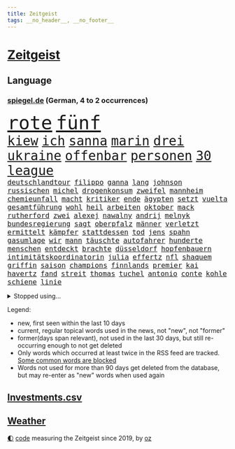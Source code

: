 ```yaml
---
title: Zeitgeist
tags: __no_header__, __no_footer__
---
```


# [Zeitgeist](https://oliz.io/zeitgeist/)

## Language

<h3><a href="https://www.spiegel.de" target="_blank">spiegel.de</a> (German, 4 to 2 occurrences)</h3>
<p style="font-family:monospace">
<span style="font-size:32pt"><a href="news_links.html#rote" class="current">rote</a></span>
<span style="font-size:32pt"><a href="news_links.html#fünf" class="current">fünf</a></span>
<br>
<span style="font-size:22pt"><a href="news_links.html#kiew" class="current">kiew</a></span>
<span style="font-size:22pt"><a href="news_links.html#ich" class="current">ich</a></span>
<span style="font-size:22pt"><a href="news_links.html#sanna" class="current">sanna</a></span>
<span style="font-size:22pt"><a href="news_links.html#marin" class="current">marin</a></span>
<span style="font-size:22pt"><a href="news_links.html#drei" class="current">drei</a></span>
<span style="font-size:22pt"><a href="news_links.html#ukraine" class="current">ukraine</a></span>
<span style="font-size:22pt"><a href="news_links.html#offenbar" class="current">offenbar</a></span>
<span style="font-size:22pt"><a href="news_links.html#personen" class="current">personen</a></span>
<span style="font-size:22pt"><a href="news_links.html#30" class="current">30</a></span>
<span style="font-size:22pt"><a href="news_links.html#league" class="current">league</a></span>
<br>
<span style="font-size:12pt"><a href="news_links.html#deutschlandtour" class="new">deutschlandtour</a></span>
<span style="font-size:12pt"><a href="news_links.html#filippo" class="new">filippo</a></span>
<span style="font-size:12pt"><a href="news_links.html#ganna" class="new">ganna</a></span>
<span style="font-size:12pt"><a href="news_links.html#lang" class="current">lang</a></span>
<span style="font-size:12pt"><a href="news_links.html#johnson" class="current">johnson</a></span>
<span style="font-size:12pt"><a href="news_links.html#russischen" class="current">russischen</a></span>
<span style="font-size:12pt"><a href="news_links.html#michel" class="current">michel</a></span>
<span style="font-size:12pt"><a href="news_links.html#drogenkonsum" class="current">drogenkonsum</a></span>
<span style="font-size:12pt"><a href="news_links.html#zweifel" class="current">zweifel</a></span>
<span style="font-size:12pt"><a href="news_links.html#mannheim" class="current">mannheim</a></span>
<span style="font-size:12pt"><a href="news_links.html#chemieunfall" class="new">chemieunfall</a></span>
<span style="font-size:12pt"><a href="news_links.html#macht" class="current">macht</a></span>
<span style="font-size:12pt"><a href="news_links.html#kritiker" class="current">kritiker</a></span>
<span style="font-size:12pt"><a href="news_links.html#ende" class="current">ende</a></span>
<span style="font-size:12pt"><a href="news_links.html#ägypten" class="current">ägypten</a></span>
<span style="font-size:12pt"><a href="news_links.html#setzt" class="current">setzt</a></span>
<span style="font-size:12pt"><a href="news_links.html#vuelta" class="new">vuelta</a></span>
<span style="font-size:12pt"><a href="news_links.html#gesamtführung" class="current">gesamtführung</a></span>
<span style="font-size:12pt"><a href="news_links.html#wohl" class="current">wohl</a></span>
<span style="font-size:12pt"><a href="news_links.html#heil" class="current">heil</a></span>
<span style="font-size:12pt"><a href="news_links.html#arbeiten" class="current">arbeiten</a></span>
<span style="font-size:12pt"><a href="news_links.html#oktober" class="current">oktober</a></span>
<span style="font-size:12pt"><a href="news_links.html#mack" class="new">mack</a></span>
<span style="font-size:12pt"><a href="news_links.html#rutherford" class="new">rutherford</a></span>
<span style="font-size:12pt"><a href="news_links.html#zwei" class="current">zwei</a></span>
<span style="font-size:12pt"><a href="news_links.html#alexej" class="current">alexej</a></span>
<span style="font-size:12pt"><a href="news_links.html#nawalny" class="current">nawalny</a></span>
<span style="font-size:12pt"><a href="news_links.html#andrij" class="current">andrij</a></span>
<span style="font-size:12pt"><a href="news_links.html#melnyk" class="current">melnyk</a></span>
<span style="font-size:12pt"><a href="news_links.html#bundesregierung" class="current">bundesregierung</a></span>
<span style="font-size:12pt"><a href="news_links.html#sagt" class="current">sagt</a></span>
<span style="font-size:12pt"><a href="news_links.html#oberpfalz" class="current">oberpfalz</a></span>
<span style="font-size:12pt"><a href="news_links.html#männer" class="current">männer</a></span>
<span style="font-size:12pt"><a href="news_links.html#verletzt" class="current">verletzt</a></span>
<span style="font-size:12pt"><a href="news_links.html#ermittelt" class="current">ermittelt</a></span>
<span style="font-size:12pt"><a href="news_links.html#kämpfer" class="current">kämpfer</a></span>
<span style="font-size:12pt"><a href="news_links.html#stattdessen" class="current">stattdessen</a></span>
<span style="font-size:12pt"><a href="news_links.html#tod" class="current">tod</a></span>
<span style="font-size:12pt"><a href="news_links.html#jens" class="current">jens</a></span>
<span style="font-size:12pt"><a href="news_links.html#spahn" class="current">spahn</a></span>
<span style="font-size:12pt"><a href="news_links.html#gasumlage" class="current">gasumlage</a></span>
<span style="font-size:12pt"><a href="news_links.html#wir" class="current">wir</a></span>
<span style="font-size:12pt"><a href="news_links.html#mann" class="current">mann</a></span>
<span style="font-size:12pt"><a href="news_links.html#täuschte" class="new">täuschte</a></span>
<span style="font-size:12pt"><a href="news_links.html#autofahrer" class="current">autofahrer</a></span>
<span style="font-size:12pt"><a href="news_links.html#hunderte" class="current">hunderte</a></span>
<span style="font-size:12pt"><a href="news_links.html#menschen" class="current">menschen</a></span>
<span style="font-size:12pt"><a href="news_links.html#entdeckt" class="current">entdeckt</a></span>
<span style="font-size:12pt"><a href="news_links.html#brachte" class="current">brachte</a></span>
<span style="font-size:12pt"><a href="news_links.html#düsseldorf" class="current">düsseldorf</a></span>
<span style="font-size:12pt"><a href="news_links.html#hopfenbauern" class="new">hopfenbauern</a></span>
<span style="font-size:12pt"><a href="news_links.html#intimitätskoordinatorin" class="new">intimitätskoordinatorin</a></span>
<span style="font-size:12pt"><a href="news_links.html#julia" class="current">julia</a></span>
<span style="font-size:12pt"><a href="news_links.html#effertz" class="new">effertz</a></span>
<span style="font-size:12pt"><a href="news_links.html#nfl" class="current">nfl</a></span>
<span style="font-size:12pt"><a href="news_links.html#shaquem" class="new">shaquem</a></span>
<span style="font-size:12pt"><a href="news_links.html#griffin" class="new">griffin</a></span>
<span style="font-size:12pt"><a href="news_links.html#saison" class="current">saison</a></span>
<span style="font-size:12pt"><a href="news_links.html#champions" class="current">champions</a></span>
<span style="font-size:12pt"><a href="news_links.html#finnlands" class="current">finnlands</a></span>
<span style="font-size:12pt"><a href="news_links.html#premier" class="current">premier</a></span>
<span style="font-size:12pt"><a href="news_links.html#kai" class="current">kai</a></span>
<span style="font-size:12pt"><a href="news_links.html#havertz" class="new">havertz</a></span>
<span style="font-size:12pt"><a href="news_links.html#fand" class="current">fand</a></span>
<span style="font-size:12pt"><a href="news_links.html#streit" class="current">streit</a></span>
<span style="font-size:12pt"><a href="news_links.html#thomas" class="current">thomas</a></span>
<span style="font-size:12pt"><a href="news_links.html#tuchel" class="current">tuchel</a></span>
<span style="font-size:12pt"><a href="news_links.html#antonio" class="current">antonio</a></span>
<span style="font-size:12pt"><a href="news_links.html#conte" class="current">conte</a></span>
<span style="font-size:12pt"><a href="news_links.html#kohle" class="current">kohle</a></span>
<span style="font-size:12pt"><a href="news_links.html#schiene" class="current">schiene</a></span>
<span style="font-size:12pt"><a href="news_links.html#linie" class="current">linie</a></span>
</p>
<details>
<summary>Stopped using...</summary>
<p class="former" style="font-size:12pt">
normal(672) dauerhaft(671) rasant(671) regierungschefs(671) widerspricht(671) ausbruch(670) kliniken(670) netzwerken(670) position(670) bemüht(669) fenster(669) ankündigung(668) froh(668) leon(668) richtigen(668) szenen(668) verfolgen(668) alarm(667) brauchte(667) bundesamt(667) esken(667) gekündigt(667) minderheit(667) saskia(667) spätestens(667) welchem(667) arzt(666) fünfte(666) portugal(666) unterzeichnet(666) berg(665) erholung(665) kapitol(665) konservativen(665) stoppen(665) verdient(665) zugleich(665) genannt(664) klimaneutral(664) rand(664) torjäger(664) trennt(664) verdienen(664) wald(664) chancen(663) digitaler(663) drama(663) drosten(663) enthüllt(663) lockdowns(663) radikale(663) taylor(663) verwirrung(663) weitergeht(663) ändert(663) erinnerungen(662) gesorgt(662) hölle(662) lehnen(662) oberste(662) verhängen(662) vielerorts(662) vorzeitig(662) vorübergehend(662) berichte(661) bmw(661) frank(661) libyen(661) meinungsfreiheit(661) netzwerk(661) rückschlag(661) spur(661) teilnehmen(661) usbehörden(661) deswegen(660) lager(660) passen(660) ziemlich(660) 2011(659) csuchef(659) januar(659) lieben(659) partner(659) streitkräfte(659) umso(659) folgte(658) genutzt(658) hunderten(658) i(658) menschenleben(658) rassistische(658) sicherte(658) stoppt(658) 130(657) amerikanischen(657) behandeln(657) bekamen(657) härter(657) offiziellen(657) rafael(657) restaurants(657) vorsprung(657) wies(657) zinsen(657) dicht(656) nahen(656) venezuela(656) versteckt(656) verstärkt(656) kräftig(655) nordsee(655) verbessert(655) 4(654) anschläge(654) beschließen(654) crash(654) distanz(653) schreibt(653) stärke(653) 10(652) mitglieder(652) vorstellen(652) abgehört(651) coronapolitik(651) gering(651) kehrte(651) kommende(651) nordirland(651) unbedingt(651) verlauf(651) aufgegeben(650) journalistin(650) konkrete(650) sinn(650) viertelfinale(650) berater(649) brauche(649) größeren(649) kontrollen(649) beschränkungen(648) gekauft(648) gestoppt(648) katholische(648) le(648) privat(648) gesetze(647) option(647) zukünftig(647) aktivistin(646) berühmte(646) gewahrsam(645) offenbart(645) spotify(645) aktie(644) behalten(644) echten(644) sachsens(644) ordnung(643) verfassung(643) laufenden(642) text(642) nationalen(641) sergio(641) springen(641) vorgelegt(641) beitrag(640) jeff(640) präsidentenwahl(639) wendet(639) ausrüstung(638) schießen(638) digital(637) top(637) verständnis(637) insassen(635) intelligenz(633) künstliche(633) trauern(633) ämter(632) enthüllungen(631) grünenchefin(631) schwung(630) patzt(628) palmer(626) vorläufig(624) gesundheitliche(623) foto(622) einblicke(620) termine(620) athletinnen(619) anderswo(617) coronaimpfungen(617) herausforderungen(617) wasserstoff(617) beendete(615) annäherung(613) inseln(607) betrunkener(602) reihen(602) ausgemacht(601) ärmelkanal(601) quadratmeter(600) coronaimpfung(598) vereins(598) ärgern(594) berühmtesten(590) leiter(585) stopp(584) motivation(574) spritze(573) schlaf(564) niederländer(562) währung(557) infos(556) zusätzlichen(556) 18jähriger(546) gemüse(546) konkreten(527) haiti(523) promille(516) hochschulen(514) fängt(508) rum(506) happy(503) zusammengebrochen(495) reue(494) 2001(486) herausragende(485) unis(482) finanziert(472) bka(457) fußballnationalmannschaft(456) besonderes(449) 25jährige(440) impfgegner(436) akzeptieren(432) kontinent(431) gegend(428) finger(425) supreme(424) mythos(411) sammelt(409) fluggesellschaften(405) staatschefs(404) unseres(402) veröffentlichung(400) astronomen(398) liebt(397) spiegelpodcast(396) kilogramm(395) zwingen(394) sätze(390) auszeit(389) mächtigen(389) 9(388) erpressen(386) wandte(386) rekordwert(383) fühlte(379) dominieren(374) knie(373) flut(372) verstorben(372) amoklauf(367) winde(367) änderung(366) nicole(364) immobilienmarkt(363) siebzigerjahren(361) gestern(360) kameras(360) norwegischen(359) äußerung(359) wechselte(358) highlights(356) erkrankte(355) übertragen(351) häfen(343) gewidmet(341) bedürftige(340) börsen(340) gewohnt(340) rückgabe(339) tabellenführer(337) diebe(334) grenzzaun(333) überraschende(333) niedergang(332) social(332) gehälter(328) ließe(328) gesetzesänderung(327) ausgeschöpft(326) fifa(326) illegaler(326) eindeutig(325) gewandt(325) staatspräsident(324) kalten(323) teamkollege(323) staatsanwältin(318) umbruch(318) fracht(314) tiger(314) betreten(311) konflikts(311) abhängigkeit(307) mutmaßliches(307) staatssekretär(306) abkommen(305) wesen(305) minus(299) unterhaus(298) siebten(297) station(297) beider(296) erneutes(294) fluglinie(294) hofreiter(293) mächtig(290) kombination(288) spürbar(288) kredite(286) plastikmüll(286) schuldenbremse(285) verläuft(285) menschlichkeit(282) dritter(281) perspektive(281) schlimme(280) verblüffend(280) staates(279) umsetzung(279) überlastung(278) coronapatienten(277) bas(276) bärbel(276) wilden(274) 30000(272) kritikern(269) vatikan(262) betriebsrat(260) feuerte(259) geringer(258) königreich(257) schienen(257) unserem(257) mehrheitlich(256) schärfere(255) empfindliche(254) lärm(253) fabian(252) technischer(252) extremer(251) sportlichen(251) behält(246) aktivistinnen(244) amtsinhaber(242) schloss(242) sportliche(240) ausfuhr(239) aussetzen(237) arbeitsminister(236) behauptungen(236) kachelmann(232) einzig(231) ezb(231) greuther(231) bundesinnenministerin(230) personalnot(230) möchten(229) juan(227) pflegerinnen(227) borrell(225) josep(225) patzer(224) getäuscht(223) verbündete(223) küche(221) beamter(220) transport(220) weltbekannt(220) rechner(219) sozialleistungen(219) betrachtet(218) stabilität(218) sanitäter(216) südosten(216) cool(215) genehmigt(214) wimbledon(214) erleiden(213) abwehrspieler(212) anträge(212) waffenstillstand(212) stefanie(211) way(211) frauenquote(210) vorwoche(209) brot(208) 2500(206) ausgeschieden(206) wettkampf(204) baute(202) zahlreicher(202) muslimische(200) enttäuschend(198) geschenk(198) mutigen(198) peilt(198) schnelltest(197) erweitern(196) geklagt(196) einfachen(194) strafzahlung(193) bürgerkrieg(190) klingen(190) kraftwerke(190) marilyn(189) unabhängiger(187) justizministerium(185) diabetes(183) erschöpfung(183) krankheiten(183) trick(183) bestand(182) dramatischer(182) strände(182) emotionalen(181) horror(181) symptomen(180) architektin(179) drahtzieher(176) nützt(176) zurecht(176) gewölbe(175) reichweite(175) befristete(174) gymnasium(174) nonnenwerth(174) schlacht(174) 83jährige(172) asylsuchende(172) unicef(172) lasten(171) infolge(170) ordnet(170) homosexualität(169) betreibt(167) end(167) radprofi(167) übersteht(167) bill(166) male(166) usamerikanerin(166) 17jährige(165) ausgeweitet(165) verräter(165) 40000(164) arbeitslos(163) konkurrentin(163) prophezeit(163) umzusetzen(163) aufsichtsrat(162) champsélysées(162) krause(162) abrechnung(161) neubrandenburg(161) bürokratie(160) kirchen(160) ramadan(160) autofahrerin(159) erfolgreicher(159) seltsamen(159) verübt(159) übergossen(158) angel(157) wachsenden(156) zurückgewiesen(155) johanna(154) spiegeltitelstory(154) vorsichtig(154) anliegen(153) gegendemonstranten(153) südamerika(153) bundesligaspiel(152) coronainfizierte(152) luftraum(152) bestände(151) grundwasser(151) sensationelle(151) gebiete(148) glimpflich(148) zunehmen(148) mangelhaft(147) erneuerbare(146) gegenden(146) group(146) ausweitung(145) geheimdienstchef(145) widmen(145) ampeln(144) auflösung(143) masse(143) profitierte(143) ruanda(143) sanktionspaket(143) 86jährige(142) rechneten(142) arbeitsbedingungen(141) invasoren(141) sberbank(141) turner(141) 32jährige(140) aussetzung(140) kiewer(140) statistisches(140) regierungskritiker(139) ampelfraktionen(138) duo(138) verfolgungsjagd(138) zwingt(138) bundesgebiet(137) rabatt(137) emotionaler(136) hungern(136) abgewehrt(135) importstopp(135) marathon(135) notwendige(134) regisseurs(133) träfe(133) ölembargo(133) antwortet(132) schweres(132) sexualisierte(132) institutionen(131) spart(131) villen(131) äckern(130) angriffskrieges(129) euaußenbeauftragte(129) ostafrika(129) wände(129) liveübertragung(128) ferraripilot(127) gasembargo(127) raketenangriff(127) verbraucht(127) flossen(126) fox(125) nationalelf(125) downsyndrom(124) stocken(124) verweis(124) völkermord(123) abgrund(122) lautete(122) gerichtssaal(121) roms(120) fair(119) unerwünscht(119) zulegen(119) doppelsieg(118) ordentlich(118) eckpunkte(115) heike(115) konkret(115) kreuz(115) medizinisch(115) vorgeschichte(115) atomkrieg(114) traditionsreiche(114) stilllegung(113) kotropfen(112) öffentlicher(112) handys(111) locken(111) minimal(111) neuwahlen(111) träge(111) wurst(111) my(110) pipelines(110) euroraum(109) privathaushalte(109) schienennetz(109) schmecken(109) leber(108) rajapaksa(108) volkswirtschaft(108) meistert(107) bremse(106) getreidelieferungen(106) bogen(105) furcht(105) zusammenstößen(105) queeren(104) bundesjustizminister(103) kriegsschiff(103) streitereien(103) teilhabe(103) steigerung(102) wetterexperten(102) feste(101) stichwahl(101) woods(101) depp(100) johnny(100) amber(99) heard(99) pkk(99) tummeln(99) entsprechendes(98) liberale(98) mitteilen(98) nepal(98) übergriffen(98) bäckerei(97) cut(97) note(97) statistischem(97) widersprüche(97) hammer(96) obdachlose(96) thore(96) bundeskanzlers(95) kippte(95) regierungskrise(95) gekürzt(94) gentleman(94) spdbundestagsfraktion(94) frühzeitig(93) kleinflugzeug(93) kleinflugzeugs(93) nordstream(93) parteichefin(93) mobile(92) 750(91) bezahlbar(91) kassenschlager(91) konsequenz(91) staatsanwaltschaften(91) beckmann(90) caster(90) flott(90) gefährdete(90) routen(90) schau(90) täuschungsmanöver(90) unsicheren(90) verschifft(90) ehrt(89) hindernisse(89) obst(89) susanne(89) verschlimmern(89) vogel(89) baugenehmigungen(88) dämpfe(88) erdogan(88) werten(88) act(87) parlamentarischer(87) skandalen(87) torsten(86) zehnten(86) auszugleichen(85) dfbtor(85) rammstein(85) rollfeld(85) 58jährigen(84) 73jährige(84) kippt(84) mobbing(84) rekordhitze(84) riskanter(84) sonntagsfrage(84) atlas(83) ausweichen(83) chiellini(83) fortführung(83) militäroffensive(83) rechtsextremistin(83) startups(83) südfranzösischen(83) zurücktreten(83) arbeitskräftemangel(82) rügen(82) skulpturen(82) gesetzes(81) steine(81) stresstest(81) verlobten(81) vermarktet(81) folterte(80) nutzerdaten(80) billiges(79) einsatzkräften(79) panzerringtausch(79) plagt(79) stramm(79) anlaufstelle(78) befund(78) ibrahimović(78) wirtschaftsministeriums(78) zlatan(78) abtransportiert(77) ausgebaut(77) gefälschter(77) luisa(77) spähsoftware(77) walker(77) zeitfahren(77) existenziellen(76) frustriert(76) goetheinstitut(76) schnecken(76) vorgeschrieben(76) 2026(75) ereignete(75) jene(75) reizvoll(75) spanischer(75) stehle(75) vertane(75) ölmarkt(75) löschflugzeuge(74) monroe(74) plagiatsvorwürfe(74) spannender(74) südasiatische(74) angeschlagenen(73) assadregimes(73) budget(73) girl(73) güterzug(73) mafia(73) nordirlandprotokoll(73) wertvollste(73) effizienter(72) entwickler(72) europameister(72) heimspiel(72) mexikaner(72) ständiger(72) verleumdungsprozess(72) alleingang(71) bangladesch(71) europaparlament(71) förde(71) hui(71) überschlägt(71) klimapläne(70) multimillionär(70) schwangerschaftsabbruch(70) unobericht(70) 195(69) beatles(69) einhalten(69) erlaubnis(69) gedächtnis(69) markigen(69) schwaches(69) toben(69) vorrunde(69) wolke(69) angesprochen(68) fernverkehr(68) provider(68) ratingen(68) verhandlung(68) einreichen(67) ernannt(67) rooney(67) beileid(66) deportierte(66) empfängnisverhütung(66) gesundheitsbehörde(66) missgeschick(66) stürmten(66) überstandener(66) altenberger(65) angespannten(65) coronafrei(65) fahndung(65) kommissarin(65) kämna(65) lennard(65) produkten(65) ungleichheit(65) exmann(64) kühnert(64) schroff(64) selbstbewusste(64) cartoonisten(63) eyckhoff(63) nordirlandstreit(63) qualifizierte(63) verkörperte(63) votum(63) abgibt(62) gleicht(62) herzrasen(62) lng(62) nerv(62) pakt(62) sensiblen(62) spdgeneralsekretär(62) straßenblockaden(62) angestrebten(61) campingplatz(61) dauercamper(61) däne(61) kasparow(61) laufender(61) pflegerin(61) regierungsamt(61) turnen(61) empfehlungen(60) galten(60) selbstbestimmung(60) sicherheiten(60) aufzeichnung(59) ermittlungsgruppe(59) neuwahl(59) polittalk(59) save(59) schmetterlinge(59) umgestellt(59) w(59) zusammengekommen(59) besiegelt(58) erforderlichen(58) erstellt(58) geringen(58) ingenieur(58) irans(58) islamistische(58) oberkörper(58) rampenlicht(58) as(57) beeindruckende(57) bobbycar(57) georgia(57) wattenmeer(57) youtube(57) 30mal(56) tagessieg(56) wechselwilligen(56) xavi(56) fotografierten(55) mourinho(55) senator(55) staatskassen(55) tempel(55) trisomie(55) uniform(55) zwangspause(55) aufbringen(54) dina(54) drogenboss(54) idol(54) meistgesuchten(54) wirtschaftskrieg(54) wissenschaftlerinnen(54) anbaufläche(53) ki(53) misshandelt(53) unbewaffneten(53) windeln(53) autopsie(52) blöße(52) kissinger(52) regenbogenflagge(52) sturmgewehre(52) terrororganisation(52) tiktokvideos(52) tourauftakt(52) unten(52) 86(51) ballermann(51) herein(51) konkurrieren(51) madrids(51) massenproteste(51) stade(51) syriens(51) mobilisieren(50) verträgt(50) abstriche(49) camilla(49) erzählungen(49) remmo(49) rundfahrt(49) zunehmender(49) überlegenheit(49) #metoo(48) defekt(48) feuert(48) haushaltspolitik(48) mühe(48) pilot(48) unerwarteten(48) absoluter(47) disziplin(47) partisanen(47) pfefferspray(47) romanen(47) verlängerte(47) zeitgeist(47) aert(46) blues(46) entfernte(46) großartige(46) wout(46) zertifikat(46) amazonasgebiet(45) comic(45) gesundheitswesen(45) kremlgegner(45) landsmanns(45) mächtige(45) phillips(45) redakteur(45) ruhig(45) sbahn(45) taugte(45) verschont(45) überstellt(45) …(45) 450(44) afdpolitiker(44) formats(44) gnabry(44) regenbogenfahne(44) reinhold(44) serge(44) bahnsteig(43) fühle(43) gareth(43) geworben(43) nähert(43) popart(43) smarte(43) spdvorsitzende(43) staus(43) terrorismus(43) fehlten(42) güter(42) lebenszeichen(42) bewusstsein(41) einbau(41) erobern(41) feldern(41) gomez(41) nervöse(41) oberbayerischen(41) schottergärten(41) selena(41) patsche(40) spdchefin(40) treu(40) beurlaubt(39) ertrunken(39) lamda(39) monatelanger(39) regisseuren(39) söldnertruppe(39) tirol(39) welthits(39) zuschreibt(39) beute(38) feinde(38) homo(38) katholiken(38) kfw(38) populismus(38) synodalen(38) abwehrchef(37) aufprall(37) golfstaat(37) resolution(37) unfalls(37) arbeitsunfall(36) dokumentation(36) erbeutet(36) forever(36) gen(36) ig(36) oper(36) rippenbruch(36) synthetischen(36) 1958(35) regelungen(35) vorläufige(35) 0(34) ammoniak(34) game(34) gasversorgers(34) koste(34) norditalien(34) untätigkeit(34) versorgen(34) benziner(33) devon(33) exklave(33) fünfmal(33) nahostreise(33) sehnen(33) trauung(33) umzug(33) zoff(33) alphabet(32) passau(32) trendet(32) außerordentliche(31) heißer(31) kulisse(31) rückschläge(31) zivilklagen(31) 66(30) aufenthaltsort(30) beharrt(30) erkältung(30) freizeit(30) grausamkeit(30) natopartnern(30) parlamentsauflösung(30) schnellt(30) spielerin(30) trainingslager(30) unsinn(30) altach(29) birte(29) einigkeit(29) elvis(29) kronprinz(29) meier(29) melilla(29) niedergelegt(29) personalie(29) rechtsruck(29) vorarlberg(29) wintersport(29) aufgelöst(28) berlinneukölln(28) borkum(28) bundesligisten(28) columbiabad(28) coronasommerwelle(28) erstickt(28) gartenkolumne(28) geschke(28) waffenrecht(28) zajac(28) zoohandlung(28) anschauen(27) bürgertests(27) drosselung(27) fassungslos(27) gescheiterten(27) gewehren(27) mclaughlin(27) onlinespiel(27) frankreichrundfahrt(26) infizieren(26) kaliningrad(26) lesbos(26) luftabwehrsysteme(26) oldenburg(26) kaulitz(25) landwirtschaft(25) partien(25) sabine(25) schormann(25) unikliniken(25) fünfeinhalb(24) immunisiert(24) mister(24) na(24) sonnenblumenöl(24) antisemitismuseklat(23) beendigung(23) beharren(23) branchenverband(23) efuels(23) nahrungsmittelpreise(23) rausch(23) satirikerduo(23) wache(23) bale(22) besuche(22) eifrig(22) etappen(22) führe(22) landeswährung(22) niederschläge(22) solaranlage(22) vwchef(22) warteschlangen(22) erneuerbarer(21) euphorie(21) forscherteam(21) gruß(21) hektischen(21) ingeborgbachmannpreis(21) lubmin(21) ostseeexklave(21) ricky(21) säureanschlag(21) vernichtet(21) übertreffen(21) bond(20) csd(20) enthüllte(20) gesa(20) ansätze(19) brettspiel(19) gestohlenes(19) netzhaut(19) verstanden(19) ägyptischen(19) gasversorger(18) heizöl(18) welternährung(18) 6000(17) eingerichtet(17) kürzungen(17) maßstäbe(17) pflanzenarten(17) schlechteren(17) unverhofften(17) belgier(16) echter(16) neunmal(16) revival(16) teufel(16) verfassungsklage(16) zeigefinger(16) angehoben(15) antisemit(15) czaja(15) dirigent(15) geschlechter(15) pfosten(15) reisechaos(15) staatshilfe(15) a44(14) atmen(14) auslandspodcast(14) breiter(14) erleichterungen(14) geräumt(14) gletscherabbruch(14) lohnerhöhungen(14) 151(13) bergetappe(13) biologin(13) couture(13) haute(13) hörer(13) marmolata(13) sommerfest(13) staatseinstieg(13) vertrauter(13) vorjahreszeitraum(13) yosemitenationalpark(13) aufgetan(12) coronaeinschränkungen(12) elfte(12) gotabaya(12) jasper(12) jva(12) minions(12) philipsen(12) rojas(12) spdsommerfest(12) yulimar(12) ausbleiben(11) coronaschutzmaßnahmen(11) eingefangen(11) jayland(11) knalleffekt(11) subventionen(11) verweigerte(11)
</p>
</details>
<p>Legend:
<ul>
<li><span class="new">new</span>, first seen within the last 10 days</li>
<li><span class="current">current</span>, regular topical words used in the news, not "new", not "former"</li>
<li><span class="former">former(days span relevant)</span>, not used in the last 30 days, but still re-occurring enough to not get deleted</li>
<li>Only words which occurred at least twice in the RSS feed are tracked. <a href="language/filters.py">Some common words are blocked</a></li>
<li>Words not used for more than 90 days get deleted from the database, but may re-enter as "new" words when used again</li>
</ul>
</p>

## [Investments](investments.html)[.csv](investments.csv)

## [Weather](weather.html)

<footer>
<a href="javascript:toggleTheme()" class="nav">🌓</a>
<a href="https://github.com/ooz/zeitgeist">code</a> measuring the Zeitgeist since 2019, by <a href="https://oliz.io">oz</a>
</footer>
